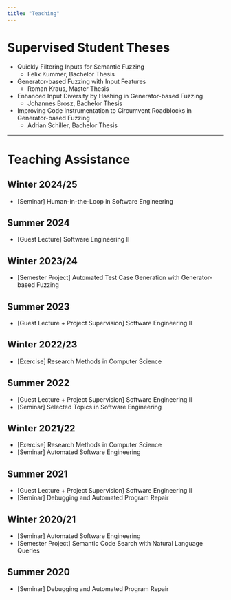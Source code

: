 ```yaml
---
title: "Teaching"
---
```


# Supervised Student Theses
- Quickly Filtering Inputs for Semantic Fuzzing
  - Felix Kummer, Bachelor Thesis
- Generator-based Fuzzing with Input Features
  - Roman Kraus, Master Thesis
- Enhanced Input Diversity by Hashing in Generator-based Fuzzing
  - Johannes Brosz, Bachelor Thesis
- Improving Code Instrumentation to Circumvent Roadblocks in Generator-based Fuzzing
  - Adrian Schiller, Bachelor Thesis

------------------
# Teaching Assistance
## Winter 2024/25
- [Seminar] Human-in-the-Loop in Software Engineering

## Summer 2024
- [Guest Lecture] Software Engineering II

## Winter 2023/24
- [Semester Project] Automated Test Case Generation with Generator-based Fuzzing

## Summer 2023
- [Guest Lecture + Project Supervision] Software Engineering II

## Winter 2022/23
- [Exercise] Research Methods in Computer Science

## Summer 2022
- [Guest Lecture + Project Supervision] Software Engineering II
- [Seminar] Selected Topics in Software Engineering

## Winter 2021/22
- [Exercise] Research Methods in Computer Science
- [Seminar] Automated Software Engineering

## Summer 2021
- [Guest Lecture + Project Supervision] Software Engineering II
- [Seminar] Debugging and Automated Program Repair

## Winter 2020/21
- [Seminar] Automated Software Engineering
- [Semester Project] Semantic Code Search with Natural Language Queries

## Summer 2020
- [Seminar] Debugging and Automated Program Repair
